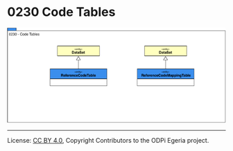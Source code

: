<!-- SPDX-License-Identifier: CC-BY-4.0 -->
<!-- Copyright Contributors to the ODPi Egeria project. -->

# 0230 Code Tables

![UML](0230-Code-Tables.png)



----
License: [CC BY 4.0](https://creativecommons.org/licenses/by/4.0/),
Copyright Contributors to the ODPi Egeria project.